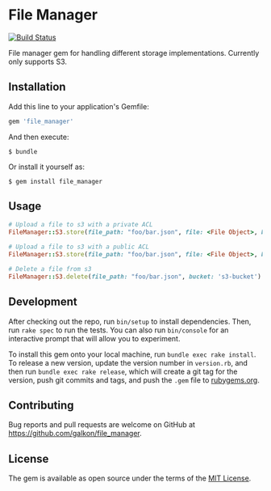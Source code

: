 # File Manager

[![Build Status][BS img]][Build Status]

File manager gem for handling different storage implementations. Currently only supports S3.

[Build Status]: https://travis-ci.org/galkon/file_manager
[BS img]: https://travis-ci.org/galkon/file_manager.svg?branch=master

## Installation

Add this line to your application's Gemfile:

```ruby
gem 'file_manager'
```

And then execute:

    $ bundle

Or install it yourself as:

    $ gem install file_manager

## Usage

```RUBY
# Upload a file to s3 with a private ACL
FileManager::S3.store(file_path: "foo/bar.json", file: <File Object>, bucket: 's3-bucket')

# Upload a file to s3 with a public ACL
FileManager::S3.store(file_path: "foo/bar.json", file: <File Object>, bucket: 's3-bucket', acl: 'public')

# Delete a file from s3
FileManager::S3.delete(file_path: "foo/bar.json", bucket: 's3-bucket')

```

## Development

After checking out the repo, run `bin/setup` to install dependencies. Then, run `rake spec` to run the tests. You can also run `bin/console` for an interactive prompt that will allow you to experiment.

To install this gem onto your local machine, run `bundle exec rake install`. To release a new version, update the version number in `version.rb`, and then run `bundle exec rake release`, which will create a git tag for the version, push git commits and tags, and push the `.gem` file to [rubygems.org](https://rubygems.org).

## Contributing

Bug reports and pull requests are welcome on GitHub at https://github.com/galkon/file_manager.

## License

The gem is available as open source under the terms of the [MIT License](http://opensource.org/licenses/MIT).
